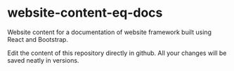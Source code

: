 # website-content-eq-docs

Website content for a documentation of website framework built using React and Bootstrap.

Edit the content of this repository directly in github. All your changes will be saved neatly in versions. 

